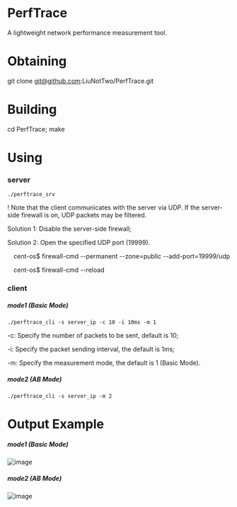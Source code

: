# PerfTrace
A lightweight network performance measurement tool.

# Obtaining
git clone git@github.com:LiuNotTwo/PerfTrace.git

# Building
cd PerfTrace; make

# Using
### server
```./perftrace_srv```

! Note that the client communicates with the server via UDP. If the server-side firewall is on, UDP packets may be filtered.

Solution 1: Disable the server-side firewall;

Solution 2: Open the specified UDP port (19999).

&emsp;cent-os$ firewall-cmd --permanent --zone=public --add-port=19999/udp

&emsp;cent-os$ firewall-cmd --reload
    
### client

##### mode1 (Basic Mode)

```./perftrace_cli -s server_ip -c 10 -i 10ms -m 1```

-c: Specify the number of packets to be sent, default is 10;

-i: Specify the packet sending interval, the default is 1ms; 

-m: Specify the measurement mode, the default is 1 (Basic Mode).

##### mode2 (AB Mode)

```./perftrace_cli -s server_ip -m 2```


# Output Example
##### mode1 (Basic Mode)
![image](https://github.com/LiuNotTwo/PerfTrace/blob/main/example/figs/basic_mode.PNG)

##### mode2 (AB Mode)
![image](https://github.com/LiuNotTwo/PerfTrace/blob/main/example/figs/AB_mode.PNG)
